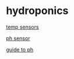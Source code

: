 # hydroponics

[temp sensors](https://www.amazon.ca/gp/product/B087NGQFV2/ref=ppx_yo_dt_b_asin_title_o04_s00?ie=UTF8&psc=1)

[ph sensor](https://www.amazon.ca/gp/product/B07RY6SJLQ/ref=ppx_yo_dt_b_asin_title_o03_s00?ie=UTF8&psc=1)

[guide to ph](https://www.botshop.co.za/how-to-use-a-ph-probe-and-sensor/)
